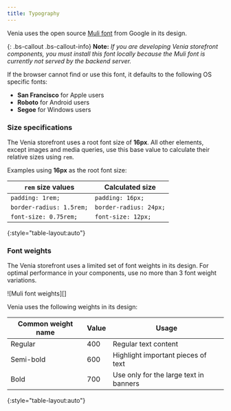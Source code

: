 ```yaml
---
title: Typography
---
```


Venia uses the open source [Muli font][] from Google in its design.

{: .bs-callout .bs-callout-info}
**Note:**
*If you are developing Venia storefront components, you must install this font locally because the Muli font is currently not served by the backend server.*

If the browser cannot find or use this font, it defaults to the following OS specific fonts:

* **San Francisco** for Apple users
* **Roboto** for Android users
* **Segoe** for Windows users

### Size specifications

The Venia storefront uses a root font size of **16px**.
All other elements, except images and media queries, use this base value to calculate their relative sizes using `rem`.

Examples using **16px** as the root font size:

| `rem` size values        | Calculated size        |
| ------------------------ | ---------------------- |
| `padding: 1rem;`         | `padding: 16px;`       |
| `border-radius: 1.5rem;` | `border-radius: 24px;` |
| `font-size: 0.75rem;`    | `font-size: 12px;`     |
{:style="table-layout:auto"}

### Font weights

The Venia storefront uses a limited set of font weights in its design.
For optimal performance in your components, use no more than 3 font weight variations.

![Muli font weights][]

Venia uses the following weights in its design:

| Common weight name | Value | Usage                                  |
| ------------------ | ----- | -------------------------------------- |
| Regular            | 400   | Regular text content                   |
| Semi-bold          | 600   | Highlight important pieces of text     |
| Bold               | 700   | Use only for the large text in banners |
{:style="table-layout:auto"}

[Muli font]: https://fonts.google.com/specimen/Muli
